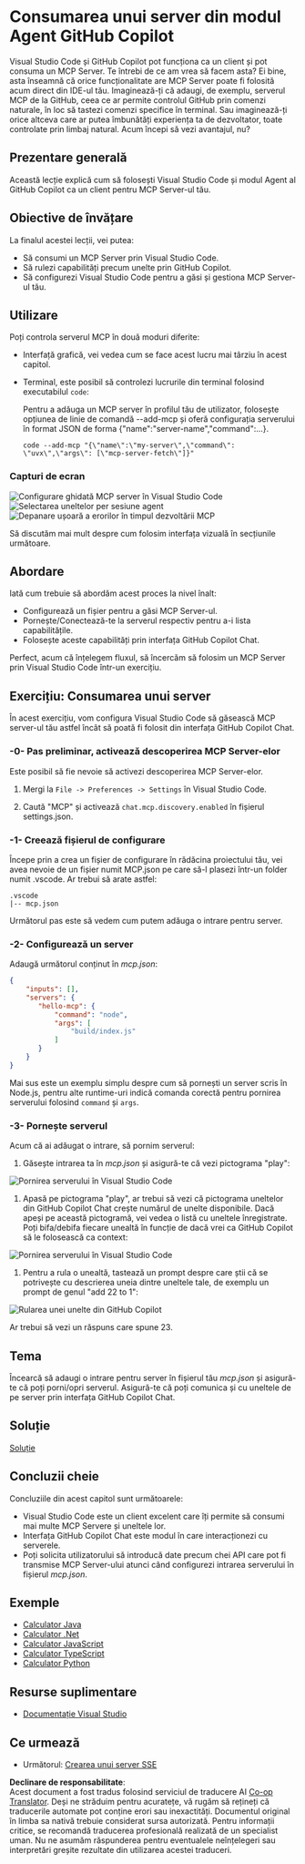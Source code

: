 <!--
CO_OP_TRANSLATOR_METADATA:
{
  "original_hash": "8ea28e5e566edd5969337fd0b191ba3f",
  "translation_date": "2025-07-17T11:19:28+00:00",
  "source_file": "03-GettingStarted/04-vscode/README.md",
  "language_code": "ro"
}
-->
# Consumarea unui server din modul Agent GitHub Copilot

Visual Studio Code și GitHub Copilot pot funcționa ca un client și pot consuma un MCP Server. Te întrebi de ce am vrea să facem asta? Ei bine, asta înseamnă că orice funcționalitate are MCP Server poate fi folosită acum direct din IDE-ul tău. Imaginează-ți că adaugi, de exemplu, serverul MCP de la GitHub, ceea ce ar permite controlul GitHub prin comenzi naturale, în loc să tastezi comenzi specifice în terminal. Sau imaginează-ți orice altceva care ar putea îmbunătăți experiența ta de dezvoltator, toate controlate prin limbaj natural. Acum începi să vezi avantajul, nu?

## Prezentare generală

Această lecție explică cum să folosești Visual Studio Code și modul Agent al GitHub Copilot ca un client pentru MCP Server-ul tău.

## Obiective de învățare

La finalul acestei lecții, vei putea:

- Să consumi un MCP Server prin Visual Studio Code.
- Să rulezi capabilități precum unelte prin GitHub Copilot.
- Să configurezi Visual Studio Code pentru a găsi și gestiona MCP Server-ul tău.

## Utilizare

Poți controla serverul MCP în două moduri diferite:

- Interfață grafică, vei vedea cum se face acest lucru mai târziu în acest capitol.
- Terminal, este posibil să controlezi lucrurile din terminal folosind executabilul `code`:

  Pentru a adăuga un MCP server în profilul tău de utilizator, folosește opțiunea de linie de comandă --add-mcp și oferă configurația serverului în format JSON de forma {\"name\":\"server-name\",\"command\":...}.

  ```
  code --add-mcp "{\"name\":\"my-server\",\"command\": \"uvx\",\"args\": [\"mcp-server-fetch\"]}"
  ```

### Capturi de ecran

![Configurare ghidată MCP server în Visual Studio Code](../../../../translated_images/chat-mode-agent.729a22473f822216dd1e723aaee1f7d4a2ede571ee0948037a2d9357a63b9d0b.ro.png)
![Selectarea uneltelor per sesiune agent](../../../../translated_images/agent-mode-select-tools.522c7ba5df0848f8f0d1e439c2e96159431bc620cb39ccf3f5dc611412fd0006.ro.png)
![Depanare ușoară a erorilor în timpul dezvoltării MCP](../../../../translated_images/mcp-list-servers.fce89eefe3f30032bed8952e110ab9d82fadf043fcfa071f7d40cf93fb1ea9e9.ro.png)

Să discutăm mai mult despre cum folosim interfața vizuală în secțiunile următoare.

## Abordare

Iată cum trebuie să abordăm acest proces la nivel înalt:

- Configurează un fișier pentru a găsi MCP Server-ul.
- Pornește/Conectează-te la serverul respectiv pentru a-i lista capabilitățile.
- Folosește aceste capabilități prin interfața GitHub Copilot Chat.

Perfect, acum că înțelegem fluxul, să încercăm să folosim un MCP Server prin Visual Studio Code într-un exercițiu.

## Exercițiu: Consumarea unui server

În acest exercițiu, vom configura Visual Studio Code să găsească MCP server-ul tău astfel încât să poată fi folosit din interfața GitHub Copilot Chat.

### -0- Pas preliminar, activează descoperirea MCP Server-elor

Este posibil să fie nevoie să activezi descoperirea MCP Server-elor.

1. Mergi la `File -> Preferences -> Settings` în Visual Studio Code.

1. Caută "MCP" și activează `chat.mcp.discovery.enabled` în fișierul settings.json.

### -1- Creează fișierul de configurare

Începe prin a crea un fișier de configurare în rădăcina proiectului tău, vei avea nevoie de un fișier numit MCP.json pe care să-l plasezi într-un folder numit .vscode. Ar trebui să arate astfel:

```text
.vscode
|-- mcp.json
```

Următorul pas este să vedem cum putem adăuga o intrare pentru server.

### -2- Configurează un server

Adaugă următorul conținut în *mcp.json*:

```json
{
    "inputs": [],
    "servers": {
       "hello-mcp": {
           "command": "node",
           "args": [
               "build/index.js"
           ]
       }
    }
}
```

Mai sus este un exemplu simplu despre cum să pornești un server scris în Node.js, pentru alte runtime-uri indică comanda corectă pentru pornirea serverului folosind `command` și `args`.

### -3- Pornește serverul

Acum că ai adăugat o intrare, să pornim serverul:

1. Găsește intrarea ta în *mcp.json* și asigură-te că vezi pictograma "play":

  ![Pornirea serverului în Visual Studio Code](../../../../translated_images/vscode-start-server.8e3c986612e3555de47e5b1e37b2f3020457eeb6a206568570fd74a17e3796ad.ro.png)  

1. Apasă pe pictograma "play", ar trebui să vezi că pictograma uneltelor din GitHub Copilot Chat crește numărul de unelte disponibile. Dacă apeși pe această pictogramă, vei vedea o listă cu uneltele înregistrate. Poți bifa/debifa fiecare unealtă în funcție de dacă vrei ca GitHub Copilot să le folosească ca context:

  ![Pornirea serverului în Visual Studio Code](../../../../translated_images/vscode-tool.0b3bbea2fb7d8c26ddf573cad15ef654e55302a323267d8ee6bd742fe7df7fed.ro.png)

1. Pentru a rula o unealtă, tastează un prompt despre care știi că se potrivește cu descrierea uneia dintre uneltele tale, de exemplu un prompt de genul "add 22 to 1":

  ![Rularea unei unelte din GitHub Copilot](../../../../translated_images/vscode-agent.d5a0e0b897331060518fe3f13907677ef52b879db98c64d68a38338608f3751e.ro.png)

  Ar trebui să vezi un răspuns care spune 23.

## Tema

Încearcă să adaugi o intrare pentru server în fișierul tău *mcp.json* și asigură-te că poți porni/opri serverul. Asigură-te că poți comunica și cu uneltele de pe server prin interfața GitHub Copilot Chat.

## Soluție

[Soluție](./solution/README.md)

## Concluzii cheie

Concluziile din acest capitol sunt următoarele:

- Visual Studio Code este un client excelent care îți permite să consumi mai multe MCP Servere și uneltele lor.
- Interfața GitHub Copilot Chat este modul în care interacționezi cu serverele.
- Poți solicita utilizatorului să introducă date precum chei API care pot fi transmise MCP Server-ului atunci când configurezi intrarea serverului în fișierul *mcp.json*.

## Exemple

- [Calculator Java](../samples/java/calculator/README.md)
- [Calculator .Net](../../../../03-GettingStarted/samples/csharp)
- [Calculator JavaScript](../samples/javascript/README.md)
- [Calculator TypeScript](../samples/typescript/README.md)
- [Calculator Python](../../../../03-GettingStarted/samples/python)

## Resurse suplimentare

- [Documentație Visual Studio](https://code.visualstudio.com/docs/copilot/chat/mcp-servers)

## Ce urmează

- Următorul: [Crearea unui server SSE](../05-sse-server/README.md)

**Declinare de responsabilitate**:  
Acest document a fost tradus folosind serviciul de traducere AI [Co-op Translator](https://github.com/Azure/co-op-translator). Deși ne străduim pentru acuratețe, vă rugăm să rețineți că traducerile automate pot conține erori sau inexactități. Documentul original în limba sa nativă trebuie considerat sursa autorizată. Pentru informații critice, se recomandă traducerea profesională realizată de un specialist uman. Nu ne asumăm răspunderea pentru eventualele neînțelegeri sau interpretări greșite rezultate din utilizarea acestei traduceri.